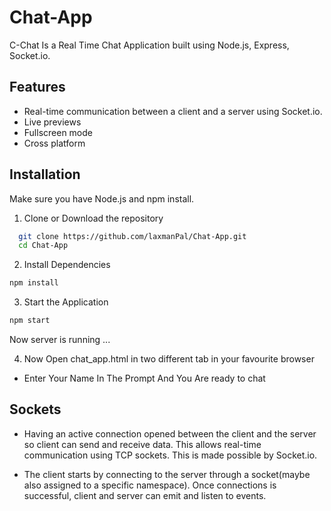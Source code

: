 # Chat-App

C-Chat Is a Real Time Chat Application built using Node.js, Express, Socket.io.

## Features

- Real-time communication between a client and a server using Socket.io.
- Live previews
- Fullscreen mode
- Cross platform

## Installation

Make sure you have Node.js and npm install.

1. Clone or Download the repository

```bash
  git clone https://github.com/laxmanPal/Chat-App.git
  cd Chat-App
```

2. Install Dependencies

```bash
npm install
```

3. Start the Application

```bash
npm start
```

Now server is running ...

4. Now Open chat_app.html in two different tab in your favourite browser

- Enter Your Name In The Prompt And You Are ready to chat

## Sockets

- Having an active connection opened between the client and the server so client can send and receive data. This allows real-time communication using TCP sockets. This is made possible by Socket.io.

- The client starts by connecting to the server through a socket(maybe also assigned to a specific namespace). Once connections is successful, client and server can emit and listen to events.
